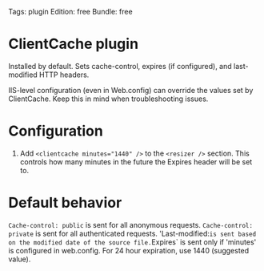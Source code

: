 Tags: plugin
Edition: free
Bundle: free

# ClientCache plugin

Installed by default. Sets cache-control, expires (if configured), and last-modified HTTP headers.

IIS-level configuration (even in Web.config) can override the values set by ClientCache. Keep this in mind when troubleshooting issues.

# Configuration

1. Add `<clientcache minutes="1440" />` to the `<resizer />` section. This controls how many minutes in the future the Expires header will be set to.

# Default behavior

`Cache-control: public` is sent for all anonymous requests.
`Cache-control: private` is sent for all authenticated requests.
'Last-modified:` is sent based on the modified date of the source file.
`Expires` is sent only if 'minutes' is configured in web.config. For 24 hour expiration, use 1440 (suggested value).


